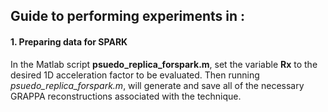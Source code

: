 ## Guide to performing experiments in :

#### 1.     Preparing data for SPARK

In the Matlab script **psuedo_replica_forspark.m**, set the variable **Rx** to the desired 1D acceleration factor to be evaluated.  Then running *psuedo_replica_forspark.m*, will generate and save all of the necessary GRAPPA reconstructions associated with the technique.
